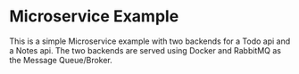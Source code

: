 # Microservice Example

This is a simple Microservice example with two backends for a Todo api and a Notes api. The two backends are served using Docker and RabbitMQ as the Message Queue/Broker.
